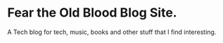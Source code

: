 # Fear the Old Blood Blog Site.

A Tech blog for tech, music, books and other stuff that I find interesting.
